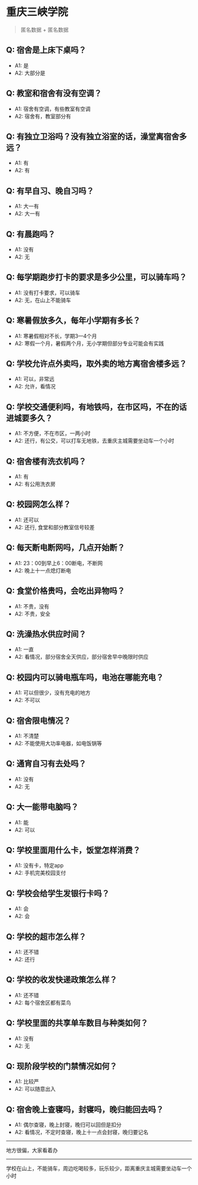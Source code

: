 # 重庆三峡学院
> 匿名数据 + 匿名数据
## Q: 宿舍是上床下桌吗？
- A1: 是
- A2: 大部分是
## Q: 教室和宿舍有没有空调？
- A1: 宿舍有空调，有些教室有空调
- A2: 宿舍有，教室部分有
## Q: 有独立卫浴吗？没有独立浴室的话，澡堂离宿舍多远？
- A1: 有
- A2: 有
## Q: 有早自习、晚自习吗？
- A1: 大一有
- A2: 大一有
## Q: 有晨跑吗？
- A1: 没有
- A2: 无
## Q: 每学期跑步打卡的要求是多少公里，可以骑车吗？
- A1: 没有打卡要求，可以骑车
- A2: 无，在山上不能骑车
## Q: 寒暑假放多久，每年小学期有多长？
- A1: 寒暑假相对不长，学期3—4个月
- A2: 寒假一个月，暑假两个月，无小学期但部分专业可能会有实践
## Q: 学校允许点外卖吗，取外卖的地方离宿舍楼多远？
- A1: 可以，非常远
- A2: 允许，看情况
## Q: 学校交通便利吗，有地铁吗，在市区吗，不在的话进城要多久？
- A1: 不方便，不在市区，一两小时
- A2: 还行，有公交，可以打车无地铁，去重庆主城需要坐动车一个小时
## Q: 宿舍楼有洗衣机吗？
- A1: 有
- A2: 有公用洗衣房
## Q: 校园网怎么样？
- A1: 还可以
- A2: 还行, 食堂和部分教室信号较差
## Q: 每天断电断网吗，几点开始断？
- A1: 23：00到早上6：00断电，不断网
- A2: 晚上十一点熄灯断电
## Q: 食堂价格贵吗，会吃出异物吗？
- A1: 不贵，没有
- A2: 不贵，安全
## Q: 洗澡热水供应时间？
- A1: 一直
- A2: 看情况，部分宿舍全天供应，部分宿舍早中晚限时供应
## Q: 校园内可以骑电瓶车吗，电池在哪能充电？
- A1: 可以但很少，没有充电的地方
- A2: 不可以
## Q: 宿舍限电情况？
- A1: 不清楚
- A2: 不能使用大功率电器，如电饭锅等
## Q: 通宵自习有去处吗？
- A1: 没有
- A2: 无
## Q: 大一能带电脑吗？
- A1: 能
- A2: 可以
## Q: 学校里面用什么卡，饭堂怎样消费？
- A1: 没有卡，特定app
- A2: 手机完美校园支付
## Q: 学校会给学生发银行卡吗？
- A1: 会
- A2: 会
## Q: 学校的超市怎么样？
- A1: 还不错
- A2: 还行
## Q: 学校的收发快递政策怎么样？
- A1: 还不错
- A2: 每个宿舍区都有菜鸟
## Q: 学校里面的共享单车数目与种类如何？
- A1: 没有
- A2: 无
## Q: 现阶段学校的门禁情况如何？
- A1: 比较严
- A2: 可以随意出入
## Q: 宿舍晚上查寝吗，封寝吗，晚归能回去吗？
- A1: 偶尔查寝，晚上封寝，晚归可以回但是扣分
- A2: 看情况，不定时查寝，晚上十一点会封寝，晚归要记名
***
地方很偏，大家看着办
***
学校在山上，不能骑车，周边吃喝较多，玩乐较少，距离重庆主城需要坐动车一个小时